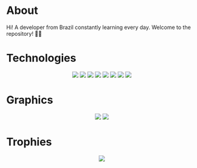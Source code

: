 


# About

Hi! A developer from Brazil constantly learning every day. Welcome to the repository! 👨‍💻


# Technologies

<div align="center">
  <img src="https://img.shields.io/badge/HTML5-%2300C4CC?style=for-the-badge&logo=html5&logoColor=2dde98"/>
  <img src="https://img.shields.io/badge/PHP-%2300C4CC?style=for-the-badge&logo=php&logoColor=white"/>
  <img src="https://img.shields.io/badge/CSS3-%2300C4CC?style=for-the-badge&logo=css3&logoColor=white"/>
  <img src="https://img.shields.io/badge/Lua-%2300C4CC?style=for-the-badge&logo=lua&logoColor=white"/>
  <img src="https://img.shields.io/badge/Wordpress-%2300C4CC?style=for-the-badge&logo=wordpress&logoColor=white"/>
  <img src="https://img.shields.io/badge/Wix-%2300C4CC?style=for-the-badge&logo=wix&logoColor=white"/>
  <img src="https://img.shields.io/badge/Hostinger-%2300C4CC?style=for-the-badge&logo=hostinger&logoColor=white"/>
  <img src="https://img.shields.io/badge/Canva-%2300C4CC.svg?&style=for-the-badge&logo=Canva&logoColor=white"/>


</div>


# Graphics

<div align="center">
  <img src="https://github-readme-stats.vercel.app/api?username=divinhaah&show_icons=true&theme=algolia&hide_border=true">
  <img src="https://github-readme-stats.vercel.app/api/top-langs/?username=divinhaah&include_all_commits=true&langs_count=8&theme=algolia&layout=compact&hide_border=true">
</div>


# Trophies

<div align="center">
  <img src="https://github-profile-trophy.vercel.app/?username=divinhaah&theme=algolia&column=4&margin-h=5&margin-w=5&no-frame=true" />
</div>
